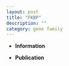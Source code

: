 ```yaml
---
layout: post
title: "FKBP"
description: ""
category: gene family
---
```


* **Information**  

* **Publication**  


